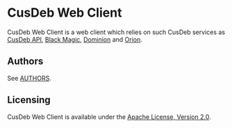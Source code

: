 # CusDeb Web Client

CusDeb Web Client is a web client which relies on such CusDeb services as [CusDeb API](https://github.com/tolstoyevsky/cusdeb-api), [Black Magic](https://github.com/tolstoyevsky/blackmagic), [Dominion](https://github.com/tolstoyevsky/dominion) and [Orion](https://github.com/tolstoyevsky/orion).

## Authors

See [AUTHORS](AUTHORS.md).

## Licensing

CusDeb Web Client is available under the [Apache License, Version 2.0](LICENSE).

